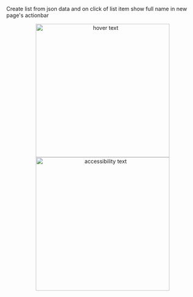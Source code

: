 
Create list from json data and on click of list item show full name in new page's actionbar

<p align="center">
  <img src="https://raw.githubusercontent.com/kanulp/FlutterProjects/master/FlutterJson/flutter_json/SCREENSHOTS/Screenshot_1539602040.png" width="350" title="hover text">
  <img src="https://raw.githubusercontent.com/kanulp/FlutterProjects/master/FlutterJson/flutter_json/SCREENSHOTS/Screenshot_1539602050.png" width="350" alt="accessibility text">
</p>
